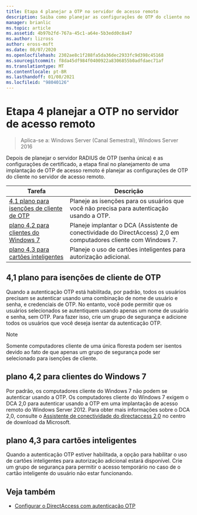 ```yaml
---
title: Etapa 4 planejar a OTP no servidor de acesso remoto
description: Saiba como planejar as configurações de OTP do cliente no servidor de acesso remoto.
manager: brianlic
ms.topic: article
ms.assetid: 4b97b2fd-767a-45c1-a64e-5b3edd0c8a47
ms.author: lizross
author: eross-msft
ms.date: 08/07/2020
ms.openlocfilehash: 2302ae8c1f288fa5da36dec2933fc9d398c45168
ms.sourcegitcommit: f8da45df984f0400922a8306855b0adfdaec71af
ms.translationtype: MT
ms.contentlocale: pt-BR
ms.lasthandoff: 01/08/2021
ms.locfileid: "98040126"
---
```

# <a name="step-4-plan-for-otp-on-the-remote-access-server"></a>Etapa 4 planejar a OTP no servidor de acesso remoto

>Aplica-se a: Windows Server (Canal Semestral), Windows Server 2016

Depois de planejar o servidor RADIUS de OTP (senha única) e as configurações de certificado, a etapa final no planejamento de uma implantação de OTP de acesso remoto é planejar as configurações de OTP do cliente no servidor de acesso remoto.

|Tarefa|Descrição|
|----|--------|
|[4,1 plano para isenções de cliente de OTP](#bkmk_4_1_Exemptions)|Planeje as isenções para os usuários que você não precisa para autenticação usando a OTP.|
|[plano 4,2 para clientes do Windows 7](#bkmk_4_2_Win7)|Planeje implantar o DCA (Assistente de conectividade do DirectAccess) 2,0 em computadores cliente com Windows 7.|
|[plano 4,3 para cartões inteligentes](#BKMK_smartcard)|Planeje o uso de cartões inteligentes para autorização adicional.|

## <a name="41-plan-for-otp-client-exemptions"></a><a name="bkmk_4_1_Exemptions"></a>4,1 plano para isenções de cliente de OTP
Quando a autenticação OTP está habilitada, por padrão, todos os usuários precisam se autenticar usando uma combinação de nome de usuário e senha, e credenciais de OTP. No entanto, você pode permitir que os usuários selecionados se autentiquem usando apenas um nome de usuário e senha, sem OTP. Para fazer isso, crie um grupo de segurança e adicione todos os usuários que você deseja isentar da autenticação OTP.

> [!NOTE]
> Somente computadores cliente de uma única floresta podem ser isentos devido ao fato de que apenas um grupo de segurança pode ser selecionado para isenções de cliente.

## <a name="42-plan-for-windows-7-clients"></a><a name="bkmk_4_2_Win7"></a>plano 4,2 para clientes do Windows 7
Por padrão, os computadores cliente do Windows 7 não podem se autenticar usando a OTP.  Os computadores cliente do Windows 7 exigem o DCA 2,0 para autenticar usando a OTP em uma implantação de acesso remoto do Windows Server 2012. Para obter mais informações sobre o DCA 2,0, consulte o [Assistente de conectividade do directaccess 2,0](https://go.microsoft.com/fwlink/?LinkId=253699) no centro de download da Microsoft.

## <a name="43-plan-for-smart-cards"></a><a name="BKMK_smartcard"></a>plano 4,3 para cartões inteligentes
Quando a autenticação OTP estiver habilitada, a opção para habilitar o uso de cartões inteligentes para autorização adicional estará disponível. Crie um grupo de segurança para permitir o acesso temporário no caso de o cartão inteligente do usuário não estar funcionando.

## <a name="see-also"></a><a name="BKMK_Links"></a>Veja também

-   [Configurar o DirectAccess com autenticação OTP](../deploy-ra-otp.md)

